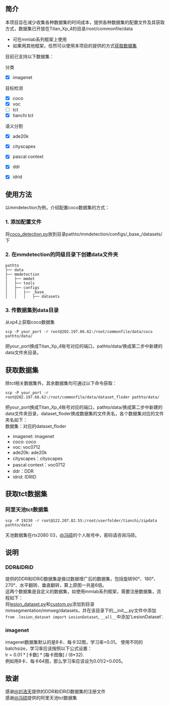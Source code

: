 

## 简介

本项目旨在减少收集各种数据集的时间成本，提供各种数据集的配置文件及其获取方式，数据集已开放在Titan_Xp_4的目录/root/commonfile/data
* 可在mmlab系列框架上使用
* 如果用其他框架，任然可以使用本项目的提供的方式[获取数据集](#get_dataset)


目前已支持以下数据集：

分类
- [x] imagenet

目标检测
- [x] coco
- [x] voc
- [ ] tct
- [x] tianchi tct

语义分割
- [x] ade20k
- [x] cityscapes
- [x] pascal context
- [x] ddr
- [x] idrid


## 使用方法
以mmdetection为例，介绍配置coco数据集的方式：

### 1. 添加配置文件
将[coco_detection.py](detection/coco_detection.py)放到目录pathto/mmdetection/configs/\_base\_/datasets/下

### 2. 在mmdetection的同级目录下创建data文件夹

```plain
pathto
├── data
├── mmdetection
│   ├── mmdet
│   ├── tools
│   ├── configs
│   │   ├── _base_
│   │   │   ├── datasets
```

### 3. 传数据集到data目录
从xp4上获取coco数据集
```plain
scp -P your_port -r root@202.197.66.62:/root/commonfile/data/coco pathto/data/
```
把your_port换成Titan_Xp_4账号对应的端口，pathto/data/换成第二步中新建的data文件夹目录。<span id="get_dataset"></span>

<!---
// cd到data目录，然后执行
scp -P 44120 -r root@202.197.66.62:/root/commonfile/data/coco ./
-->

## 获取数据集
除tct相关数据集外，其余数据集均可通过以下命令获取：
```plain
scp -P your_port -r root@202.197.66.62:/root/commonfile/data/dataset_floder pathto/data/
```
把your_port换成Titan_Xp_4账号对应的端口，pathto/data/换成第二步中新建的data文件夹目录，dataset_floder换成数据集的文件夹名，各个数据集对应的文件夹名如下：
<br>数据集：对应的dataset_floder
* imagenet: imagenet
* coco: coco
* voc: voc0712
* ade20k: ade20k
* cityscapes：cityscapes
* pascal context：voc0712
* ddr：DDR  
* idrid: IDRID

## 获取tct数据集

### 阿里天池tct数据集
```plain
scp -P 19230 -r root@122.207.82.55:/root/userfolder/tianchi/zipdata pathto/data/
```
天池数据集在rtx2080 03，[@冯硕](https://github.com/FengShuo96)的个人账号中，密码请咨询冯硕。

## 说明

### DDR&IDRiD
提供的DDR和IDRiD数据集是做过数据增广后的数据集，包括旋转90°、180°、270°、水平翻转、垂直翻转，算上原图一共是6倍。<br>
这两个数据集是自定义的数据集，如使用mmlab系列框架，需要注册数据集，流程如下：<br>
将[lesion_dataset.py](https://github.com/puzzledsky/mmsegmentation-lesion/blob/master/mmseg/datasets/lesion_dataset.py)和[custom.py](https://github.com/puzzledsky/mmsegmentation-lesion/blob/master/mmseg/datasets/custom.py)添加到目录mmsegmentation/mmseg/datasets，并在该目录下的\_\_init\_\_.py文件中添加`from .lesion_dataset import LesionDataset`, `__all__`中添加'LesionDataset'.

### imagenet
imagenet数据集默认的是8卡、每卡32图，学习率=0.01。
使用不同的batchsize，学习率应该按照以下公式设置：<br>
lr = 0.01 \* [卡数] \* [每卡图像] / (8\*32). <br>
例如用8卡、每卡64图，那么学习率应该设为0.01/2=0.005。


## 致谢
感谢[@刘浩天](https://github.com/puzzledsky)提供的DDR和IDRiD数据集的注册文件<br>
感谢[@冯硕](https://github.com/FengShuo96)提供的阿里天池tct数据集<br>


<!---
## 说明
可能需要修改的地方：
每卡的图像改这个参数：samples_per_gpu

## 注意事项

### 学习率的设置

#### imagenet

### tct
tct数据集只提供了图像，注释文件需要自己放入对应目录。
TODO 收集tct的注释文件
-->
